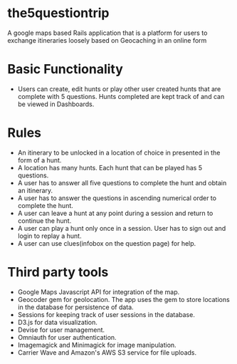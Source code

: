 # the5questiontrip
A google maps based Rails application that is a platform for users to exchange itineraries loosely
based on Geocaching in an online form

# Basic Functionality
* Users can create, edit hunts or play other user created hunts that are complete with 5 questions. Hunts completed are kept track of and can be viewed in Dashboards.

# Rules
* An itinerary to be unlocked in a location of choice in presented in the form of a hunt.
* A location has many hunts. Each hunt that can be played has 5 questions.
* A user has to answer all five questions to complete the hunt and obtain an itinerary.
* A user has to answer the questions in ascending numerical order to complete the hunt.
* A user can leave a hunt at any point during a session and return to continue the hunt.
* A user can play a hunt only once in a session. User has to sign out and login to replay a hunt.
* A user can use clues(infobox on the question page) for help.


# Third party tools
* Google Maps Javascript API for integration of the map.
* Geocoder gem for geolocation. The app uses the gem to store locations in the database for
persistence of data.
* Sessions for keeping track of user sessions in the database.
* D3.js for data visualization.
* Devise for user management.
* Omniauth for user authentication.
* Imagemagick and Minimagick for image manipulation.
* Carrier Wave and Amazon's AWS S3 service for file uploads.



